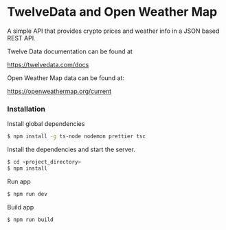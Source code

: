 # TwelveData and Open Weather Map

A simple API that provides crypto prices and weather info in a JSON based REST API.

Twelve Data documentation can be found at

https://twelvedata.com/docs

Open Weather Map data can be found at:

https://openweathermap.org/current

### Installation

Install global dependencies

```sh
$ npm install -g ts-node nodemon prettier tsc
```

Install the dependencies and start the server.

```sh
$ cd <project_directory>
$ npm install
```

Run app

```sh
$ npm run dev
```

Build app

```sh
$ npm run build
```
